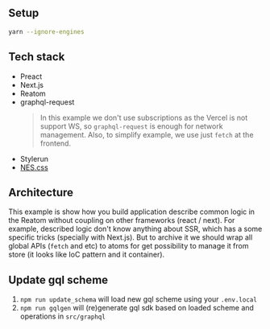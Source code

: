## Setup

```sh
yarn --ignore-engines
```

## Tech stack

- Preact
- Next.js
- Reatom
- graphql-request
  > In this example we don't use subscriptions as the Vercel is not support WS, so `graphql-request` is enough for network management. Also, to simplify example, we use just `fetch` at the frontend.
- Stylerun
- [NES.css](https://nostalgic-css.github.io/NES.css/)

## Architecture

This example is show how you build application describe common logic in the Reatom without coupling on other frameworks (react / next). For example, described logic don't know anything about SSR, which has a some specific tricks (specially with Next.js). But to archive it we should wrap all global APIs (`fetch` and etc) to atoms for get possibility to manage it from store (it looks like IoC pattern and it container).

## Update gql scheme

1. `npm run update_schema` will load new gql scheme using your `.env.local`
2. `npm run gqlgen` will (re)generate gql sdk based on loaded scheme and operations in `src/graphql`
